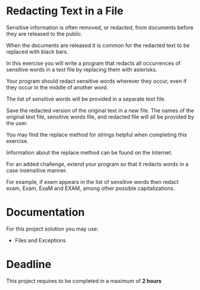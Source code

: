 # Redacting Text in a File

Sensitive information is often removed, or redacted, from documents before they are released to the public.

 When the documents are released it is common for the
redacted text to be replaced with black bars.


In this exercise you will write a program that redacts all occurrences of sensitive
words in a text file by replacing them with asterisks.

 Your program should redact sensitive words wherever they occur, even if they occur in the middle of another word. 
 
 The list of sensitive words will be provided in a separate text file. 
 
 Save the redacted version of the original text in a new file. The names of the original text file, sensitive words file, and redacted file will all be provided by the user.


You may find the replace method for strings helpful when completing this exercise. 

Information about the replace method can be found on the Internet.

For an added challenge, extend your program so that it redacts words in a case insensitive manner. 

For example, if exam appears in the list of sensitive words then redact exam, Exam, ExaM and EXAM, among other possible capitalizations.


		 
# Documentation

For this project solution you may use:

- Files and Exceptions

# Deadline

This project requires to be completed in a maximum of **2 hours**

